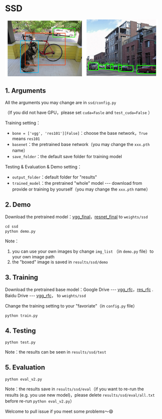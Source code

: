 # SSD

![](../png/demo_ssd.png)

## 1. Arguments

All the arguments you may change are in  `ssd/config.py`

（If you did not have GPU，please set `cuda=Fasle` and `test_cuda=False` ）

Training setting：

- `bone = ['vgg', 'res101'][False]`：choose the base network，`True` means `res101`
- `basenet`：the pretrained base network（you may change the `xxx.pth` name）
- `save_folder`：the default save folder for training model

Testing & Evaluation & Demo setting：

- `output_folder`：default folder for "results" 
- `trained_model`：the pretrained "whole" model --- download from provide or training by yourself（you may change the `xxx.pth` name）

## 2. Demo

Download the pretrained model：[vgg_final](https://drive.google.com/open?id=1D9pPJWEwK48DWf1mz18Wl4EZHrQCHw8n)，[resnet_final](https://drive.google.com/open?id=10xIt9vbyibwjmifR-PHBJTQNYltrrNQA) to `weights/ssd`

```shell
cd ssd
python demo.py
```

Note：

1. you can use your own images by change `img_list` （in `demo.py` file）to your own image path
2. the "boxed" image is saved in `results/ssd/demo`

## 3. Training

Download the pretrained base model：Google Drive --- [vgg_rfc](https://drive.google.com/open?id=1QWjU2r1q9pWdiK9Ju-BpLM1FHGv_X-Dm)，[res_rfc]() . Baidu Drive --- [vgg_rfc](https://pan.baidu.com/s/1PggWixjNfPBb-wzrPFadIA)，[]()  to `weights/ssd`

Change the training setting to your "favoriate"（in `config.py` file）

```shell
python train.py
```

## 4. Testing

```shell
python test.py
```

Note：the results can be seen in `results/ssd/test`

## 5. Evaluation

```shell
python eval_v2.py
```

Note：the results save in `results/ssd/eval`（if you want to re-run the results (e.g. you use new model)，please delete `results/ssd/eval/all.txt` before re-run `python eval_v2.py`）



Welcome to pull issue if you meet some problems～:smile: